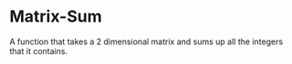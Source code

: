 # Matrix-Sum
A function that takes a 2 dimensional matrix and sums up all the integers that it contains.
